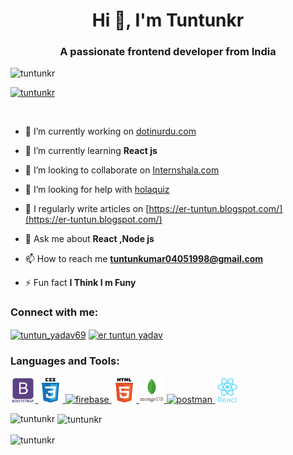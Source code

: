 <h1 align="center">Hi 👋, I'm Tuntunkr</h1>
<h3 align="center">A passionate frontend developer from India</h3>

<p align="left"> <img src="https://komarev.com/ghpvc/?username=tuntunkr&label=Profile%20views&color=0e75b6&style=flat" alt="tuntunkr" /> </p>

<p align="left"> <a href="https://github.com/ryo-ma/github-profile-trophy"><img src="https://github-profile-trophy.vercel.app/?username=tuntunkr" alt="tuntunkr" /></a> </p>

<p align="left"> <a href="https://twitter.com/" target="blank"><img src="https://img.shields.io/twitter/follow/?logo=twitter&style=for-the-badge" alt="" /></a> </p>

- 🔭 I’m currently working on [dotinurdu.com](https://dotinurdu.com/)

- 🌱 I’m currently learning **React js**

- 👯 I’m looking to collaborate on [Internshala.com](https://internshala.com/)

- 🤝 I’m looking for help with [holaquiz](https://hola-quiz-server.herokuapp.com/)

- 📝 I regularly write articles on [https://er-tuntun.blogspot.com/](https://er-tuntun.blogspot.com/)

- 💬 Ask me about **React ,Node js**

- 📫 How to reach me **tuntunkumar04051998@gmail.com**

- ⚡ Fun fact **I Think I m Funy**

<h3 align="left">Connect with me:</h3>
<p align="left">
<a href="https://instagram.com/tuntun_yadav69" target="blank"><img align="center" src="https://raw.githubusercontent.com/rahuldkjain/github-profile-readme-generator/master/src/images/icons/Social/instagram.svg" alt="tuntun_yadav69" height="30" width="40" /></a>
<a href="https://www.youtube.com/c/er tuntun yadav" target="blank"><img align="center" src="https://raw.githubusercontent.com/rahuldkjain/github-profile-readme-generator/master/src/images/icons/Social/youtube.svg" alt="er tuntun yadav" height="30" width="40" /></a>
</p>

<h3 align="left">Languages and Tools:</h3>
<p align="left"> <a href="https://getbootstrap.com" target="_blank"> <img src="https://raw.githubusercontent.com/devicons/devicon/master/icons/bootstrap/bootstrap-plain-wordmark.svg" alt="bootstrap" width="40" height="40"/> </a> <a href="https://www.w3schools.com/css/" target="_blank"> <img src="https://raw.githubusercontent.com/devicons/devicon/master/icons/css3/css3-original-wordmark.svg" alt="css3" width="40" height="40"/> </a> <a href="https://firebase.google.com/" target="_blank"> <img src="https://www.vectorlogo.zone/logos/firebase/firebase-icon.svg" alt="firebase" width="40" height="40"/> </a> <a href="https://www.w3.org/html/" target="_blank"> <img src="https://raw.githubusercontent.com/devicons/devicon/master/icons/html5/html5-original-wordmark.svg" alt="html5" width="40" height="40"/> </a> <a href="https://www.mongodb.com/" target="_blank"> <img src="https://raw.githubusercontent.com/devicons/devicon/master/icons/mongodb/mongodb-original-wordmark.svg" alt="mongodb" width="40" height="40"/> </a> <a href="https://postman.com" target="_blank"> <img src="https://www.vectorlogo.zone/logos/getpostman/getpostman-icon.svg" alt="postman" width="40" height="40"/> </a> <a href="https://reactjs.org/" target="_blank"> <img src="https://raw.githubusercontent.com/devicons/devicon/master/icons/react/react-original-wordmark.svg" alt="react" width="40" height="40"/> </a> </p>

<p><img align="left" src="https://github-readme-stats.vercel.app/api/top-langs?username=tuntunkr&show_icons=true&locale=en&layout=compact" alt="tuntunkr" /></p>

<p>&nbsp;<img align="center" src="https://github-readme-stats.vercel.app/api?username=tuntunkr&show_icons=true&locale=en" alt="tuntunkr" /></p>

<p><img align="center" src="https://github-readme-streak-stats.herokuapp.com/?user=tuntunkr&" alt="tuntunkr" /></p>
